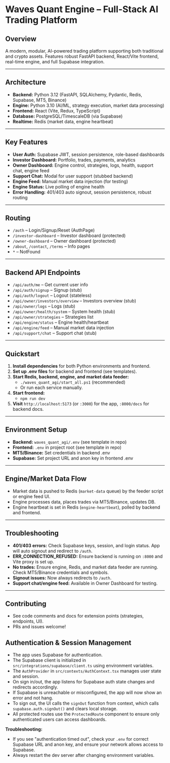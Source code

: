 
# Waves Quant Engine – Full-Stack AI Trading Platform

## Overview
A modern, modular, AI-powered trading platform supporting both traditional and crypto assets. Features robust FastAPI backend, React/Vite frontend, real-time engine, and full Supabase integration.

---

## Architecture
- **Backend:** Python 3.12 (FastAPI, SQLAlchemy, Pydantic, Redis, Supabase, MT5, Binance)
- **Engine:** Python 3.10 (AI/ML, strategy execution, market data processing)
- **Frontend:** React (Vite, Redux, TypeScript)
- **Database:** PostgreSQL/TimescaleDB (via Supabase)
- **Realtime:** Redis (market data, engine heartbeat)

---

## Key Features
- **User Auth:** Supabase JWT, session persistence, role-based dashboards
- **Investor Dashboard:** Portfolio, trades, payments, analytics
- **Owner Dashboard:** Engine control, strategies, logs, health, support chat, engine feed
- **Support Chat:** Modal for user support (stubbed backend)
- **Engine Feed:** Manual market data injection (for testing)
- **Engine Status:** Live polling of engine health
- **Error Handling:** 401/403 auto signout, session persistence, robust routing

---

## Routing
- `/auth` – Login/Signup/Reset (AuthPage)
- `/investor-dashboard` – Investor dashboard (protected)
- `/owner-dashboard` – Owner dashboard (protected)
- `/about`, `/contact`, `/terms` – Info pages
- `*` – NotFound

---

## Backend API Endpoints
- `/api/auth/me` – Get current user info
- `/api/auth/signup` – Signup (stub)
- `/api/auth/logout` – Logout (stateless)
- `/api/owner/investors/overview` – Investors overview (stub)
- `/api/owner/logs` – Logs (stub)
- `/api/owner/health/system` – System health (stub)
- `/api/owner/strategies` – Strategies list
- `/api/engine/status` – Engine health/heartbeat
- `/api/engine/feed` – Manual market data injection
- `/api/support/chat` – Support chat (stub)

---

## Quickstart
1. **Install dependencies** for both Python environments and frontend.
2. **Set up .env files** for backend and frontend (see templates).
3. **Start Redis, backend, engine, and market data feeder:**
   - `./waves_quant_agi/start_all.ps1` (recommended)
   - Or run each service manually.
4. **Start frontend:**
   - `npm run dev`
5. **Visit** `http://localhost:5173` (or `:3000`) for the app, `:8000/docs` for backend docs.

---

## Environment Setup
- **Backend:** `waves_quant_agi/.env` (see template in repo)
- **Frontend:** `.env` in project root (see template in repo)
- **MT5/Binance:** Set credentials in backend .env
- **Supabase:** Set project URL and anon key in frontend .env

---

## Engine/Market Data Flow
- Market data is pushed to Redis (`market-data` queue) by the feeder script or engine feed UI.
- Engine processes data, places trades via MT5/Binance, updates DB.
- Engine heartbeat is set in Redis (`engine-heartbeat`), polled by backend and frontend.

---

## Troubleshooting
- **401/403 errors:** Check Supabase keys, session, and login status. App will auto signout and redirect to `/auth`.
- **ERR_CONNECTION_REFUSED:** Ensure backend is running on `:8000` and Vite proxy is set up.
- **No trades:** Ensure engine, Redis, and market data feeder are running. Check MT5/Binance credentials and symbols.
- **Signout issues:** Now always redirects to `/auth`.
- **Support chat/engine feed:** Available in Owner Dashboard for testing.

---

## Contributing
- See code comments and docs for extension points (strategies, endpoints, UI).
- PRs and issues welcome!

## Authentication & Session Management

- The app uses Supabase for authentication.
- The Supabase client is initialized in `src/integrations/supabase/client.ts` using environment variables.
- The `AuthProvider` in `src/contexts/AuthContext.tsx` manages user state and session.
- On sign in/out, the app listens for Supabase auth state changes and redirects accordingly.
- If Supabase is unreachable or misconfigured, the app will now show an error and not hang.
- To sign out, the UI calls the `signOut` function from context, which calls `supabase.auth.signOut()` and clears local storage.
- All protected routes use the `ProtectedRoute` component to ensure only authenticated users can access dashboards.

**Troubleshooting:**
- If you see "authentication timed out", check your `.env` for correct Supabase URL and anon key, and ensure your network allows access to Supabase.
- Always restart the dev server after changing environment variables.
